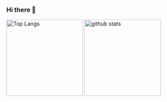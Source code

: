 ### Hi there 👋

<p align="left"> 
  <img alt="Top Langs" height="200px" src="https://github-readme-stats.vercel.app/api/top-langs/?username=Noracham&layout=compact&show_icons=true&theme=aura" />
  <img alt="github stats" height="200px" src="https://github-readme-stats.vercel.app/api?username=Noracham&theme=aura&show_icons=ture" />
</p>

<!-- ![](https://github-profile-summary-cards.vercel.app/api/cards/profile-details?username=Noracham&theme=vue)
 
![GitHub Stats](https://github-readme-stats.vercel.app/api?username=Noracham&show_icons=true)
 
[![Top Langs](https://github-readme-stats.vercel.app/api/top-langs/?username=Noracham&layout=compact&langs_count=6)](https://github.com/anuraghazra/github-readme-stats) -->

